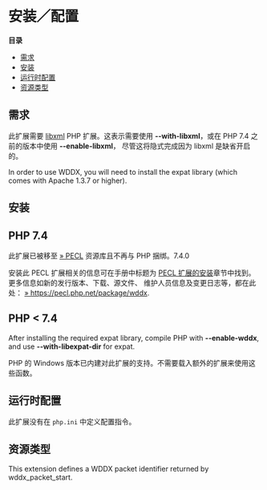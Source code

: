安装／配置
==========

**目录**

-   [需求](/wddx/setup.html#需求)
-   [安装](/wddx/setup.html#安装)
-   [运行时配置](/wddx/setup.html#运行时配置)
-   [资源类型](/wddx/setup.html#资源类型)

需求
----

此扩展需要 <a href="/book/libxml.html" class="link">libxml</a> PHP
扩展。这表示需要使用 **--with-libxml**，或在 PHP 7.4 之前的版本中使用
**--enable-libxml**， 尽管这将隐式完成因为 libxml 是缺省开启的。

In order to use WDDX, you will need to install the expat library (which
comes with Apache 1.3.7 or higher).

安装
----

PHP 7.4
-------

此扩展已被移至
<a href="https://pecl.php.net/" class="link external">» PECL</a>
资源库且不再与 PHP 捆绑。7.4.0

安装此 PECL 扩展相关的信息可在手册中标题为
<a href="/install/pecl.html" class="link">PECL 扩展的安装</a>章节中找到。更多信息如新的发行版本、下载、源文件、
维护人员信息及变更日志等，都在此处：
<a href="https://pecl.php.net/package/wddx" class="link external">» https://pecl.php.net/package/wddx</a>.

PHP \< 7.4
----------

After installing the required expat library, compile PHP with
**--enable-wddx**, and use **--with-libexpat-dir** for expat.

PHP 的 Windows
版本已内建对此扩展的支持。不需要载入额外的扩展来使用这些函数。

运行时配置
----------

此扩展没有在 `php.ini` 中定义配置指令。

资源类型
--------

This extension defines a WDDX packet identifier returned by <span
class="function">wddx\_packet\_start</span>.

